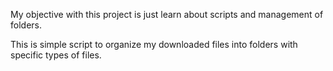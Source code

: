My objective with this project is just learn about scripts and management of folders.

This is  simple script to organize my downloaded files into folders with specific types of files.

